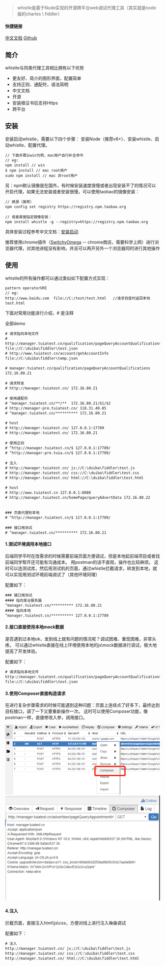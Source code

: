 > whistle是基于Node实现的开源跨平台web调试代理工具（其实就是node版的charles \ fiddler）
#### 快捷链接
[中文文档](http://wproxy.org/whistle/)
[Github](https://github.com/avwo/whistle)

## 简介

  whistle与同类代理工具相比拥有以下优势
  - 更友好、简介的图形界面，配置简单
  - 支持正则、通配符，语法简明
  - 中文文档
  - 开源
  - 安装根证书后支持Https
  - 跨平台

## 安装

  安装启动whistle，需要以下四个步骤： 安装Node（推荐v6+）、安装whistle、启动whistle、配置代理。
  ```
  // 下面步骤以win为例，mac用户自行补全命令
  // eg:
  npm install // win
  $ npm install // mac root用户
  sudo npm install // mac 非root用户
  ```

  另：npm默认镜像是在国外，有时候安装速度很慢或者出现安装不了的情况可以开启代理，如果无法安装或者安装很慢，可以使用taobao的镜像安装：
  ```
  // 换源（推荐）
  npm config set registry https://registry.npm.taobao.org

  // 或者直接指定镜像安装：
  npm install whistle -g --registry=https://registry.npm.taobao.org
  ```

  具体安装过程参考中文文档：[安装启动](http://wproxy.org/whistle/install.html)

  推荐使用chrome插件（[SwitchyOmega](https://chrome.google.com/webstore/detail/padekgcemlokbadohgkifijomclgjgif) -- chrome商店，需要科学上网）进行浏览器代理，对其他进程没有影响，并且可以再开另外一个浏览器同时进行其他操作

## 使用
whistle的所有操作都可以通过类似如下配置方式实现：
```
pattern operatorURI
// eg:
http://www.baidu.com  file://C:/test/test.html   //请求百度时返回本地test.html
```

下面对常用功能进行介绍，# 是注释

全部demo
```
# 请求指向本地文件
# http://manager.tuiatest.cn/qualification/pageQueryAccountQualifications file://C:\duiba\fiddler\test.json
# http://www.tuiatest.cn/account/getAccountInfo file://C:\duiba\fiddler\temp.json

# manager.tuiatest.cn/qualification/pageQueryAccountQualifications 172.16.80.21

# 请求转发
# http://manager.tuiatest.cn/ 172.16.80.21

# 使用通配符
# ^manager.tuiatest.cn/**/**  172.16.80.21/$1/$2
# http://manager-pre.tuiatest.cn/ 118.31.40.85
# ^manager.tuiatest.cn/********** 172.16.80.21

# host 
# http://manager.tuiatest.cn/ 127.0.0.1:17789
# http://manager.tuiatest.cn/ 172.16.80.21

# 使用正则
# ^http://manager.tuiatest.cn/$ 127.0.0.1:17789/
# ^http://manager-pre.tuia.cn/$ 127.0.0.1:17789/

# 注入
# http://manager.tuiatest.cn/ js://C:\duiba\fiddler\test.js
# http://manager.tuiatest.cn/ css://C:\duiba\fiddler\test.css
# http://manager.tuiatest.cn/ html://C:\duiba\fiddler\test.html

# host
# http://www.tuiatest.cn 127.0.0.1:8080
# http://manager.tuiatest.cn/homePage/queryAdvertData 172.16.80.22


### 页面代理到本地
# ^http://manager.tuiatest.cn/$ 127.0.0.1:17789/

### 接口用测试
# ^manager.tuiatest.cn/********** 172.16.80.21
```

#### 1.测试环境调用本地接口
后端同学平时在改需求的时候需要前端页面方便调试，但是本地起前端项目或者找前端同学帮开还可能有沟通成本。
用postman的话不直观，操作也比较麻烦。
这时可以连测试库，然后用测试机的页面，通过whistle拦截请求，转发到本地，就可以实现用测试环境前端调试了（其他环境同理）

配置如下：
```
### 接口用测试
#### 指向某台服务器
^manager.tuiatest.cn/********** 172.16.80.21
#### 指向本地
^manager.tuiatest.cn/********** 127.0.0.1:17789
```

#### 2.接口直接使用本地mock数据
是否遇到过本地ok，发到线上就有问题的情况呢？调试困难、重现困难，非常头疼。
可以通过whistle直接在线上环境使用本地的js\mock数据进行调试，极大地提高了开发体验。

配置如下：
```
# 请求指向本地文件
http://manager.tuiatest.cn/qualification/pageQueryAccountQualifications file://C:\duiba\fiddler\test.json
```

#### 3.使用Composer直接构造请求
在进行复杂步骤需求的时候可能遇到这种问题：页面上连续点了好多下，最终达到目标接口，调了一下又要重新操作一次。
这时可以使用Composer功能，像postman一样，直接修改入参，调用接口。

![](./imgs/composer.png)
![](./imgs/composer2.png)

#### 4.注入
拦截页面，直接注入html\js\css，方便对线上进行注入<del>攻击</del>调试

配置如下：
```
# 注入
http://manager.tuiatest.cn/ js://C:\duiba\fiddler\test.js
http://manager.tuiatest.cn/ css://C:\duiba\fiddler\test.css
http://manager.tuiatest.cn/ html://C:\duiba\fiddler\test.html
```